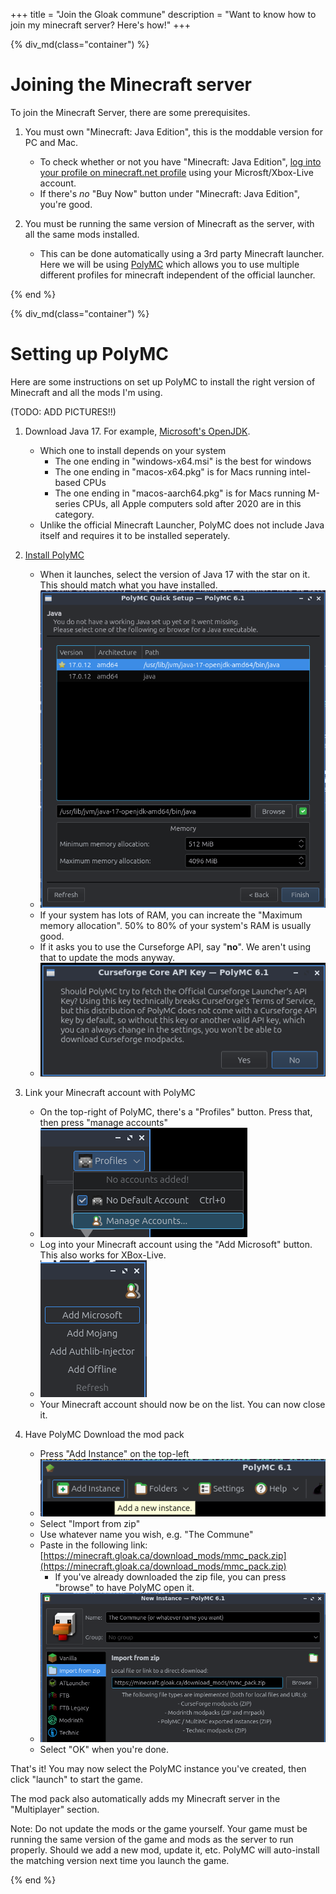 +++
title = "Join the Gloak commune"
description = "Want to know how to join my minecraft server? Here's how!"
+++

{% div_md(class="container") %}

# Joining the Minecraft server

To join the Minecraft Server, there are some prerequisites.

1. You must own "Minecraft: Java Edition", this is the moddable version for PC and Mac.
    - To check whether or not you have "Minecraft: Java Edition", [log into your profile on minecraft.net profile](https://www.minecraft.net/en-us/msaprofile) using your Microsft/Xbox-Live account.
	- If there's _no_ "Buy Now" button under "Minecraft: Java Edition", you're good.

2. You must be running the same version of Minecraft as the server, with all the same mods installed.
    - This can be done automatically using a 3rd party Minecraft launcher. Here we will be using [PolyMC](https://polymc.org/) which allows you to use multiple different profiles for minecraft independent of the official launcher.

{% end %}

{% div_md(class="container") %}

# Setting up PolyMC

Here are some instructions on set up PolyMC to install the right version of Minecraft and all the mods I'm using.

(TODO: ADD PICTURES!!)

1. Download Java 17. For example, [Microsoft's OpenJDK](https://learn.microsoft.com/en-ca/java/openjdk/download#openjdk-17).
    - Which one to install depends on your system
        - The one ending in "windows-x64.msi" is the best for windows
		- The one ending in "macos-x64.pkg" is for Macs running intel-based CPUs
		- The one ending in "macos-aarch64.pkg" is for Macs running M-series CPUs, all Apple computers sold after 2020 are in this category.
    - Unlike the official Minecraft Launcher, PolyMC does not include Java itself and requires it to be installed seperately.

2. [Install PolyMC](https://polymc.org/download/)
    - When it launches, select the version of Java 17 with the star on it. This should match what you have installed.
	- ![Example screenshot](tutorial1.png)
	- If your system has lots of RAM, you can increate the "Maximum memory allocation". 50% to 80% of your system's RAM is usually good.
	- If it asks you to use the Curseforge API, say "**no**". We aren't using that to update the mods anyway.
	- ![Example screenshot](tutorial2.png)

3. Link your Minecraft account with PolyMC
    - On the top-right of PolyMC, there's a "Profiles" button. Press that, then press "manage accounts"
	- ![Example screenshot](tutorial3.png)
	- Log into your Minecraft account using the "Add Microsoft" button. This also works for XBox-Live.
	- ![Example screenshot](tutorial4.png)
	- Your Minecraft account should now be on the list. You can now close it.

4. Have PolyMC Download the mod pack
    - Press "Add Instance" on the top-left
	- ![Example screenshot](tutorial5.png)
	- Select "Import from zip"
	- Use whatever name you wish, e.g. "The Commune"
	- Paste in the following link: [https://minecraft.gloak.ca/download_mods/mmc_pack.zip](https://minecraft.gloak.ca/download_mods/mmc_pack.zip)
        - If you've already downloaded the zip file, you can press "browse" to have PolyMC open it.
	- ![Example screenshot](tutorial6.png)
	- Select "OK" when you're done.

That's it! You may now select the PolyMC instance you've created, then click "launch" to start the game.

The mod pack also automatically adds my Minecraft server in the "Multiplayer" section.

Note: Do not update the mods or the game yourself. Your game must be running the same version of the game and mods as the server to run properly. Should we add a new mod, update it, etc. PolyMC will auto-install the matching version next time you launch the game.

{% end %}
